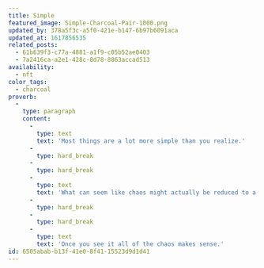 ```yaml
---
title: Simple
featured_image: Simple-Charcoal-Pair-1000.png
updated_by: 378a5f3c-a5f0-421e-b147-6b97b6091aca
updated_at: 1617856535
related_posts:
  - 61b639f3-c77a-4881-a1f9-c05b52ae0403
  - 7a2416ca-a2e1-428c-8d78-8863accad513
availability:
  - nft
color_tags:
  - charcoal
proverb:
  -
    type: paragraph
    content:
      -
        type: text
        text: 'Most things are a lot more simple than you realize.'
      -
        type: hard_break
      -
        type: hard_break
      -
        type: text
        text: 'What can seem like chaos might actually be reduced to a very simple pattern if you look deeply.'
      -
        type: hard_break
      -
        type: hard_break
      -
        type: text
        text: 'Once you see it all of the chaos makes sense.'
id: 6505abab-b13f-41e0-8f41-15523d9d1d41
---
```

